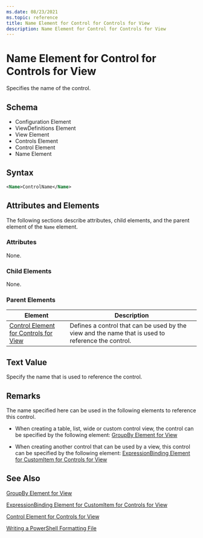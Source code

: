 ```yaml
---
ms.date: 08/23/2021
ms.topic: reference
title: Name Element for Control for Controls for View
description: Name Element for Control for Controls for View
---
```

# Name Element for Control for Controls for View

Specifies the name of the control.

## Schema

- Configuration Element
- ViewDefinitions Element
- View Element
- Controls Element
- Control Element
- Name Element

## Syntax

```xml
<Name>ControlName</Name>
```

## Attributes and Elements

The following sections describe attributes, child elements, and the parent element of the `Name`
element.

### Attributes

None.

### Child Elements

None.

### Parent Elements

|Element|Description|
|-------------|-----------------|
|[Control Element for Controls for View](./control-element-for-controls-for-view-format.md)|Defines a control that can be used by the view and the name that is used to reference the control.|

## Text Value

Specify the name that is used to reference the control.

## Remarks

The name specified here can be used in the following elements to reference this control.

- When creating a table, list, wide or custom control view, the control can be specified by the
  following element: [GroupBy Element for View](./groupby-element-for-view-format.md)

- When creating another control that can be used by a view, this control can be specified by the
  following element: [ExpressionBinding Element for CustomItem for Controls for View](./expressionbinding-element-for-customitem-for-controls-for-view-format.md)

## See Also

[GroupBy Element for View](./groupby-element-for-view-format.md)

[ExpressionBinding Element for CustomItem for Controls for View](./expressionbinding-element-for-customitem-for-controls-for-view-format.md)

[Control Element for Controls for View](./control-element-for-controls-for-view-format.md)

[Writing a PowerShell Formatting File](./writing-a-powershell-formatting-file.md)
